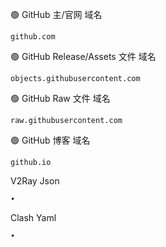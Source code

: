 🟢 GitHub 主/官网 域名  
```
github.com
```

🟢 GitHub Release/Assets 文件 域名
```
objects.githubusercontent.com
```

🟢 GitHub Raw 文件 域名
```
raw.githubusercontent.com
```

🟢 GitHub 博客 域名
```
github.io
```


V2Ray Json
```
•
```

Clash Yaml
```
•
````
